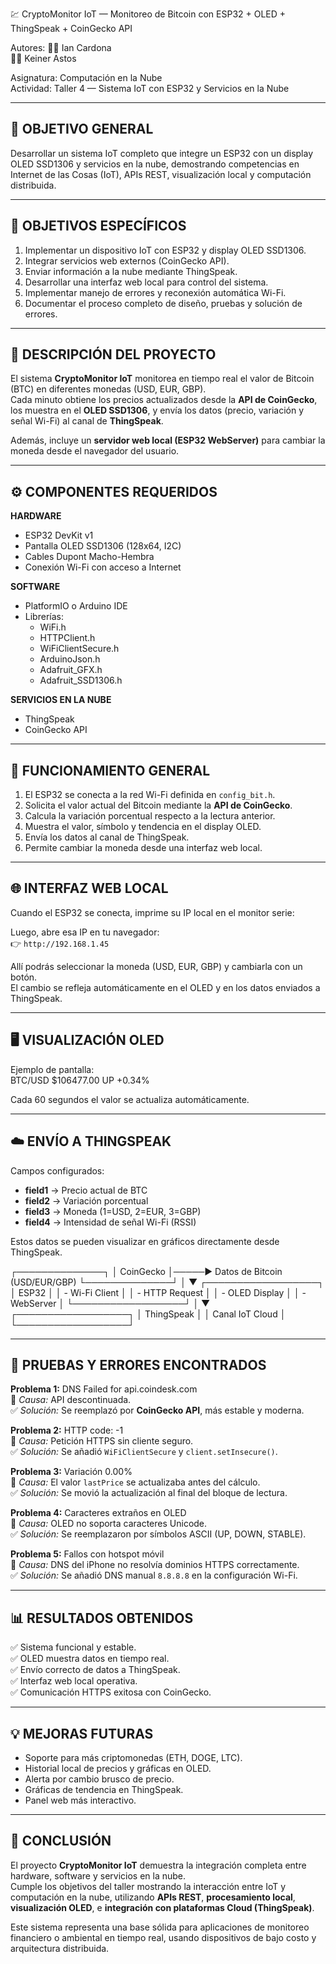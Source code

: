 💹 CryptoMonitor IoT — Monitoreo de Bitcoin con ESP32 + OLED + ThingSpeak + CoinGecko API

Autores:
👨‍💻 Ian Cardona  
👨‍💻 Keiner Astos  

Asignatura: Computación en la Nube  
Actividad: Taller 4 — Sistema IoT con ESP32 y Servicios en la Nube  

---------------------------------------------------------------
🎯 OBJETIVO GENERAL
---------------------------------------------------------------
Desarrollar un sistema IoT completo que integre un ESP32 con un display OLED SSD1306 y servicios en la nube, demostrando competencias en Internet de las Cosas (IoT), APIs REST, visualización local y computación distribuida.

---------------------------------------------------------------
🎯 OBJETIVOS ESPECÍFICOS
---------------------------------------------------------------
1. Implementar un dispositivo IoT con ESP32 y display OLED SSD1306.  
2. Integrar servicios web externos (CoinGecko API).  
3. Enviar información a la nube mediante ThingSpeak.  
4. Desarrollar una interfaz web local para control del sistema.  
5. Implementar manejo de errores y reconexión automática Wi-Fi.  
6. Documentar el proceso completo de diseño, pruebas y solución de errores.  

---------------------------------------------------------------
🧩 DESCRIPCIÓN DEL PROYECTO
---------------------------------------------------------------
El sistema **CryptoMonitor IoT** monitorea en tiempo real el valor de Bitcoin (BTC) en diferentes monedas (USD, EUR, GBP).  
Cada minuto obtiene los precios actualizados desde la **API de CoinGecko**, los muestra en el **OLED SSD1306**, y envía los datos (precio, variación y señal Wi-Fi) al canal de **ThingSpeak**.  

Además, incluye un **servidor web local (ESP32 WebServer)** para cambiar la moneda desde el navegador del usuario.  

---------------------------------------------------------------
⚙️ COMPONENTES REQUERIDOS
---------------------------------------------------------------
**HARDWARE**
- ESP32 DevKit v1  
- Pantalla OLED SSD1306 (128x64, I2C)  
- Cables Dupont Macho-Hembra  
- Conexión Wi-Fi con acceso a Internet  

**SOFTWARE**
- PlatformIO o Arduino IDE  
- Librerías:  
  - WiFi.h  
  - HTTPClient.h  
  - WiFiClientSecure.h  
  - ArduinoJson.h  
  - Adafruit_GFX.h  
  - Adafruit_SSD1306.h  

**SERVICIOS EN LA NUBE**
- ThingSpeak  
- CoinGecko API  

---------------------------------------------------------------
📡 FUNCIONAMIENTO GENERAL
---------------------------------------------------------------
1. El ESP32 se conecta a la red Wi-Fi definida en `config_bit.h`.  
2. Solicita el valor actual del Bitcoin mediante la **API de CoinGecko**.  
3. Calcula la variación porcentual respecto a la lectura anterior.  
4. Muestra el valor, símbolo y tendencia en el display OLED.  
5. Envía los datos al canal de ThingSpeak.  
6. Permite cambiar la moneda desde una interfaz web local.  

---------------------------------------------------------------
🌐 INTERFAZ WEB LOCAL
---------------------------------------------------------------
Cuando el ESP32 se conecta, imprime su IP local en el monitor serie:  


Luego, abre esa IP en tu navegador:  
👉 `http://192.168.1.45`

Allí podrás seleccionar la moneda (USD, EUR, GBP) y cambiarla con un botón.  
El cambio se refleja automáticamente en el OLED y en los datos enviados a ThingSpeak.  

---------------------------------------------------------------
🖥️ VISUALIZACIÓN OLED
---------------------------------------------------------------
Ejemplo de pantalla:  
BTC/USD
$106477.00
UP +0.34%


Cada 60 segundos el valor se actualiza automáticamente.  

---------------------------------------------------------------
☁️ ENVÍO A THINGSPEAK
---------------------------------------------------------------
Campos configurados:  
- **field1** → Precio actual de BTC  
- **field2** → Variación porcentual  
- **field3** → Moneda (1=USD, 2=EUR, 3=GBP)  
- **field4** → Intensidad de señal Wi-Fi (RSSI)  

Estos datos se pueden visualizar en gráficos directamente desde ThingSpeak.  

┌──────────────┐
│   CoinGecko  │─────► Datos de Bitcoin (USD/EUR/GBP)
└──────────────┘
        │
        ▼
┌──────────────────┐
│      ESP32       │
│  - Wi-Fi Client  │
│  - HTTP Request  │
│  - OLED Display  │
│  - WebServer     │
└──────────────────┘
        │
        ▼
┌──────────────────┐
│   ThingSpeak     │
│  Canal IoT Cloud │
└──────────────────┘


---------------------------------------------------------------
🧪 PRUEBAS Y ERRORES ENCONTRADOS
---------------------------------------------------------------
**Problema 1:** DNS Failed for api.coindesk.com  
🧩 *Causa:* API descontinuada.  
✅ *Solución:* Se reemplazó por **CoinGecko API**, más estable y moderna.  

**Problema 2:** HTTP code: -1  
🧩 *Causa:* Petición HTTPS sin cliente seguro.  
✅ *Solución:* Se añadió `WiFiClientSecure` y `client.setInsecure()`.  

**Problema 3:** Variación 0.00%  
🧩 *Causa:* El valor `lastPrice` se actualizaba antes del cálculo.  
✅ *Solución:* Se movió la actualización al final del bloque de lectura.  

**Problema 4:** Caracteres extraños en OLED  
🧩 *Causa:* OLED no soporta caracteres Unicode.  
✅ *Solución:* Se reemplazaron por símbolos ASCII (UP, DOWN, STABLE).  

**Problema 5:** Fallos con hotspot móvil  
🧩 *Causa:* DNS del iPhone no resolvía dominios HTTPS correctamente.  
✅ *Solución:* Se añadió DNS manual `8.8.8.8` en la configuración Wi-Fi.  

---------------------------------------------------------------
📊 RESULTADOS OBTENIDOS
---------------------------------------------------------------
✅ Sistema funcional y estable.  
✅ OLED muestra datos en tiempo real.  
✅ Envío correcto de datos a ThingSpeak.  
✅ Interfaz web local operativa.  
✅ Comunicación HTTPS exitosa con CoinGecko.  

---------------------------------------------------------------
💡 MEJORAS FUTURAS
---------------------------------------------------------------
- Soporte para más criptomonedas (ETH, DOGE, LTC).  
- Historial local de precios y gráficas en OLED.  
- Alerta por cambio brusco de precio.  
- Gráficas de tendencia en ThingSpeak.  
- Panel web más interactivo.  

---------------------------------------------------------------
📘 CONCLUSIÓN
---------------------------------------------------------------
El proyecto **CryptoMonitor IoT** demuestra la integración completa entre hardware, software y servicios en la nube.  
Cumple los objetivos del taller mostrando la interacción entre IoT y computación en la nube, utilizando **APIs REST**, **procesamiento local**, **visualización OLED**, e **integración con plataformas Cloud (ThingSpeak)**.  

Este sistema representa una base sólida para aplicaciones de monitoreo financiero o ambiental en tiempo real, usando dispositivos de bajo costo y arquitectura distribuida.

